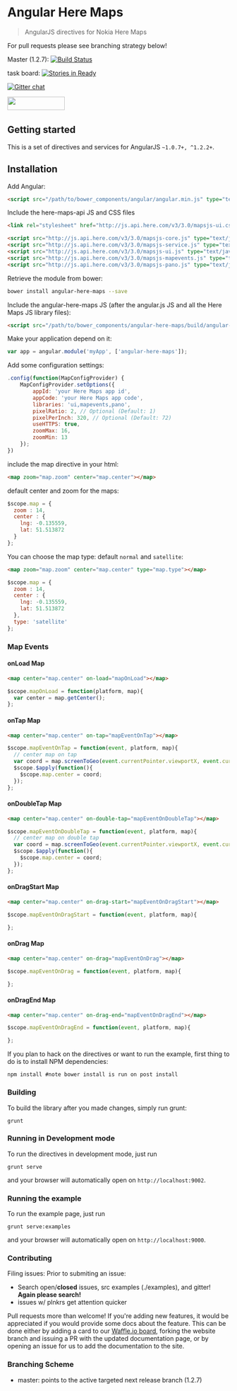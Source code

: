 # Angular Here Maps

> AngularJS directives for Nokia Here Maps

For pull requests please see branching strategy below!

Master (1.2.7): [![Build Status](https://travis-ci.org/lukemarsh/angular-here-maps.svg?branch=master)](https://travis-ci.org/lukemarsh/angular-here-maps)

task board: [![Stories in Ready](https://badge.waffle.io/lukeamarsh/angular-here-maps.png?label=ready&title=Ready)](https://waffle.io/lukemarsh/angular-here-maps)

[![Gitter chat](https://badges.gitter.im/lukemarsh/angular-here-maps.svg)](https://gitter.im/lukemarsh/angular-here-maps)

<img src="http://benschwarz.github.io/bower-badges/badge@2x.png?pkgname=angular-here-maps" width="130" height="30">&nbsp;

## Getting started
This is a set of directives and services for AngularJS `~1.0.7+, ^1.2.2+`.

## Installation
Add Angular:

```html
<script src="/path/to/bower_components/angular/angular.min.js" type="text/javascript"></script>
```

Include the here-maps-api JS and CSS files

```html
<link rel="stylesheet" href="http://js.api.here.com/v3/3.0/mapsjs-ui.css" />

<script src="http://js.api.here.com/v3/3.0/mapsjs-core.js" type="text/javascript" charset="utf-8"></script>
<script src="http://js.api.here.com/v3/3.0/mapsjs-service.js" type="text/javascript" charset="utf-8"></script>
<script src="http://js.api.here.com/v3/3.0/mapsjs-ui.js" type="text/javascript" charset="utf-8"></script>
<script src="http://js.api.here.com/v3/3.0/mapsjs-mapevents.js" type="text/javascript" charset="utf-8"></script>
<script src="http://js.api.here.com/v3/3.0/mapsjs-pano.js" type="text/javascript" charset="utf-8"></script>
```


Retrieve the module from bower:

```sh
bower install angular-here-maps --save
```

Include the angular-here-maps JS (after the angular.js JS and all the Here Maps JS library files):

```html
<script src="/path/to/bower_components/angular-here-maps/build/angular-here-maps.min.js" type="text/javascript"></script>
```

Make your application depend on it:
```js
var app = angular.module('myApp', ['angular-here-maps']);
```

Add some configuration settings:
```js
.config(function(MapConfigProvider) {
    MapConfigProvider.setOptions({
        appId: 'your Here Maps app id',
        appCode: 'your Here Maps app code',
        libraries: 'ui,mapevents,pano',
        pixelRatio: 2, // Optional (Default: 1)
        pixelPerInch: 320, // Optional (Default: 72)
        useHTTPS: true,
        zoomMax: 16,
        zoomMin: 13
    });
})
```

include the map directive in your html:
```html
<map zoom="map.zoom" center="map.center"></map>
```

default center and zoom for the maps:
```js
$scope.map = {
  zoom : 14,
  center : {
    lng: -0.135559,
    lat: 51.513872
  }
};
```

You can choose the map type: default `normal` and `satellite`:

```html
<map zoom="map.zoom" center="map.center" type="map.type"></map>
```

```js
$scope.map = {
  zoom : 14,
  center : {
    lng: -0.135559,
    lat: 51.513872
  },
  type: 'satellite'
};
```

### Map Events

#### onLoad Map

```html
<map center="map.center" on-load="mapOnLoad"></map>
```

```js
$scope.mapOnLoad = function(platform, map){
  var center = map.getCenter();
};
```

#### onTap Map

```html
<map center="map.center" on-tap="mapEventOnTap"></map>
```

```js
$scope.mapEventOnTap = function(event, platform, map){
  // center map on tap
  var coord = map.screenToGeo(event.currentPointer.viewportX, event.currentPointer.viewportY);
  $scope.$apply(function(){
    $scope.map.center = coord;
  });
};
```

#### onDoubleTap Map

```html
<map center="map.center" on-double-tap="mapEventOnDoubleTap"></map>
```

```js
$scope.mapEventOnDoubleTap = function(event, platform, map){
  // center map on double tap
  var coord = map.screenToGeo(event.currentPointer.viewportX, event.currentPointer.viewportY);
  $scope.$apply(function(){
    $scope.map.center = coord;
  });
};
```

#### onDragStart Map

```html
<map center="map.center" on-drag-start="mapEventOnDragStart"></map>
```

```js
$scope.mapEventOnDragStart = function(event, platform, map){

};
```

#### onDrag Map

```html
<map center="map.center" on-drag="mapEventOnDrag"></map>
```

```js
$scope.mapEventOnDrag = function(event, platform, map){

};
```

#### onDragEnd Map

```html
<map center="map.center" on-drag-end="mapEventOnDragEnd"></map>
```

```js
$scope.mapEventOnDragEnd = function(event, platform, map){

};
```

If you plan to hack on the directives or want to run the example, first thing to do is to install NPM dependencies:

```shell
npm install #note bower install is run on post install
```

### Building
To build the library after you made changes, simply run grunt:

```shell
grunt
```

### Running in Development mode
To run the directives in development mode, just run

```shell
grunt serve
```

and your browser will automatically open on `http://localhost:9002`.

### Running the example
To run the example page, just run

```shell
grunt serve:examples
```

and your browser will automatically open on `http://localhost:9000`.

### Contributing

Filing issues:
 Prior to submiting an issue:
- Search open/**closed** issues, src examples (./examples), and gitter! **Again please search!**
- issues w/ plnkrs get attention quicker

Pull requests more than welcome! If you're adding new features, it would be appreciated if you would provide some docs about the feature.
This can be done either by adding a card to our [Waffle.io board](https://waffle.io/lukemarsh/angular-here-maps), forking the website
branch and issuing a PR with the updated documentation page, or by opening an issue for us to add the documentation to the site.

### Branching Scheme

- master: points to the active targeted next release branch (1.2.7)
